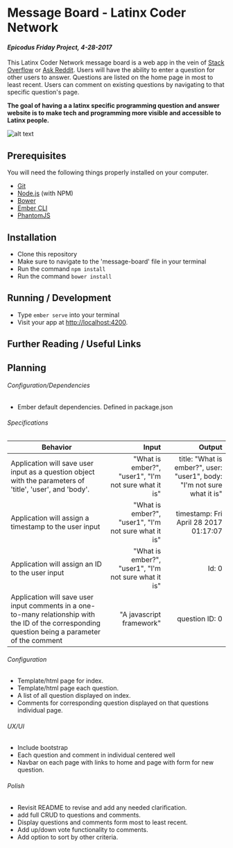 # Message Board - Latinx Coder Network
#### _Epicodus Friday Project, 4-28-2017_
This Latinx Coder Network message board is a web app in the vein of [Stack Overflow](http://stackoverflow.com/) or [Ask Reddit](https://www.reddit.com/r/AskReddit/). Users will have the ability to enter a question for other users to answer. Questions are listed on the home page in most to least recent. Users can comment on existing questions by navigating to that specific question's page.

**The goal of having a a latinx specific programming question and answer website is to make tech and programming more visible and accessible to Latinx people.**

![alt text](http://swarthmorephoenix.com/wp-content/uploads/2015/11/300773.jpg)

## Prerequisites

You will need the following things properly installed on your computer.

* [Git](https://git-scm.com/)
* [Node.js](https://nodejs.org/) (with NPM)
* [Bower](https://bower.io/)
* [Ember CLI](https://ember-cli.com/)
* [PhantomJS](http://phantomjs.org/)

## Installation

* Clone this repository
* Make sure to navigate to the 'message-board' file in your terminal
* Run the command `npm install`
*  Run the command `bower install`

## Running / Development

* Type `ember serve` into your terminal
* Visit your app at [http://localhost:4200](http://localhost:4200).

## Further Reading / Useful Links

## Planning

###### Configuration/Dependencies

  * Ember default dependencies. Defined in package.json


###### Specifications

| Behavior | Input |  Output |
| -------- | ------: | -------: |
| Application will save user input  as a question object with the parameters of 'title', 'user', and 'body'.| "What is ember?", "user1", "I'm not sure what it is" | title: "What is ember?", user: "user1", body: "I'm not sure what it is"|
| Application will assign a timestamp to the user input | "What is ember?", "user1", "I'm not sure what it is" | timestamp: Fri April 28 2017 01:17:07 |
| Application will assign an ID to the user input | "What is ember?", "user1", "I'm not sure what it is" | Id: 0 |
| Application will save user input comments in a one-to-many relationship with the ID of the corresponding question being a parameter of the comment | "A javascript framework" | question ID: 0 |

###### Configuration

  * Template/html page for index.
  * Template/html page each question.
  * A list of all question displayed on index.
  * Comments for corresponding question displayed on that questions individual page.

###### UX/UI

  * Include bootstrap
  * Each question and comment in individual centered well
  * Navbar on each page with links to home and page with form for new question.

###### Polish

  * Revisit README to revise and add any needed clarification.
  * add full CRUD to questions and comments.
  * Display questions and comments form most to least recent.
  * Add up/down vote functionality to comments.
  * Add option to sort by other criteria.
